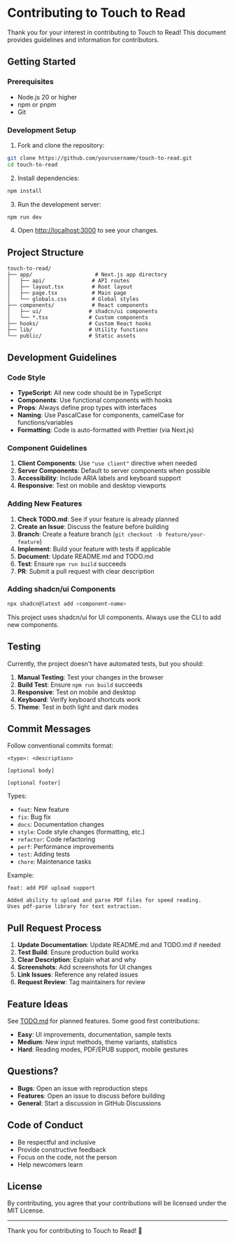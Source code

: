 # Contributing to Touch to Read

Thank you for your interest in contributing to Touch to Read! This document provides guidelines and information for contributors.

## Getting Started

### Prerequisites
- Node.js 20 or higher
- npm or pnpm
- Git

### Development Setup

1. Fork and clone the repository:
```bash
git clone https://github.com/yourusername/touch-to-read.git
cd touch-to-read
```

2. Install dependencies:
```bash
npm install
```

3. Run the development server:
```bash
npm run dev
```

4. Open [http://localhost:3000](http://localhost:3000) to see your changes.

## Project Structure

```
touch-to-read/
├── app/                    # Next.js app directory
│   ├── api/               # API routes
│   ├── layout.tsx         # Root layout
│   ├── page.tsx           # Main page
│   └── globals.css        # Global styles
├── components/            # React components
│   ├── ui/               # shadcn/ui components
│   └── *.tsx             # Custom components
├── hooks/                # Custom React hooks
├── lib/                  # Utility functions
└── public/               # Static assets
```

## Development Guidelines

### Code Style

- **TypeScript**: All new code should be in TypeScript
- **Components**: Use functional components with hooks
- **Props**: Always define prop types with interfaces
- **Naming**: Use PascalCase for components, camelCase for functions/variables
- **Formatting**: Code is auto-formatted with Prettier (via Next.js)

### Component Guidelines

1. **Client Components**: Use `"use client"` directive when needed
2. **Server Components**: Default to server components when possible
3. **Accessibility**: Include ARIA labels and keyboard support
4. **Responsive**: Test on mobile and desktop viewports

### Adding New Features

1. **Check TODO.md**: See if your feature is already planned
2. **Create an Issue**: Discuss the feature before building
3. **Branch**: Create a feature branch (`git checkout -b feature/your-feature`)
4. **Implement**: Build your feature with tests if applicable
5. **Document**: Update README.md and TODO.md
6. **Test**: Ensure `npm run build` succeeds
7. **PR**: Submit a pull request with clear description

### Adding shadcn/ui Components

```bash
npx shadcn@latest add <component-name>
```

This project uses shadcn/ui for UI components. Always use the CLI to add new components.

## Testing

Currently, the project doesn't have automated tests, but you should:

1. **Manual Testing**: Test your changes in the browser
2. **Build Test**: Ensure `npm run build` succeeds
3. **Responsive**: Test on mobile and desktop
4. **Keyboard**: Verify keyboard shortcuts work
5. **Theme**: Test in both light and dark modes

## Commit Messages

Follow conventional commits format:

```
<type>: <description>

[optional body]

[optional footer]
```

Types:
- `feat`: New feature
- `fix`: Bug fix
- `docs`: Documentation changes
- `style`: Code style changes (formatting, etc.)
- `refactor`: Code refactoring
- `perf`: Performance improvements
- `test`: Adding tests
- `chore`: Maintenance tasks

Example:
```
feat: add PDF upload support

Added ability to upload and parse PDF files for speed reading.
Uses pdf-parse library for text extraction.
```

## Pull Request Process

1. **Update Documentation**: Update README.md and TODO.md if needed
2. **Test Build**: Ensure production build works
3. **Clear Description**: Explain what and why
4. **Screenshots**: Add screenshots for UI changes
5. **Link Issues**: Reference any related issues
6. **Request Review**: Tag maintainers for review

## Feature Ideas

See [TODO.md](TODO.md) for planned features. Some good first contributions:

- **Easy**: UI improvements, documentation, sample texts
- **Medium**: New input methods, theme variants, statistics
- **Hard**: Reading modes, PDF/EPUB support, mobile gestures

## Questions?

- **Bugs**: Open an issue with reproduction steps
- **Features**: Open an issue to discuss before building
- **General**: Start a discussion in GitHub Discussions

## Code of Conduct

- Be respectful and inclusive
- Provide constructive feedback
- Focus on the code, not the person
- Help newcomers learn

## License

By contributing, you agree that your contributions will be licensed under the MIT License.

---

Thank you for contributing to Touch to Read! 🚀
